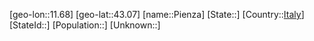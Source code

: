 ﻿---
location: [43.07,11.68]
type: City
tags:
- geo/City


SpocWebEntityId: 33364
isDeleted: false
confidential: public

---
[geo-lon::11.68]
[geo-lat::43.07]
[name::Pienza]
[State::]
[Country::[Italy](geo/Continent/Europe/Italy.md)]
[StateId::]
[Population::]
[Unknown::]

